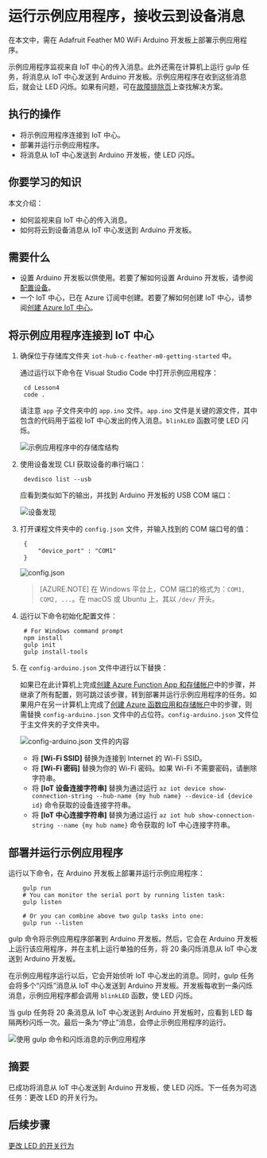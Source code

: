 <properties
    pageTitle="运行示例应用程序，接收来自 Azure IoT 中心的云到设备消息 | Azure"
    description="示例应用程序在 Adafruit Feather M0 WiFi 上运行，并监视来自 IoT 中心的传入消息。新的 gulp 任务将消息从 IoT 中心发送到 Adafruit Feather M0 WiFi，使 LED 闪烁。"
    services="iot-hub"
    documentationcenter=""
    author="shizn"
    manager="timtl"
    tags=""
    keywords="arduino 从 web 控制 led, arduino 通过 web 控制 led" />
<tags
    ms.assetid="a0bf53fb-29fb-485f-ba4a-6c715057b1a2"
    ms.service="iot-hub"
    ms.devlang="arduino"
    ms.topic="article"
    ms.tgt_pltfrm="na"
    ms.workload="na"
    ms.date="11/13/2016"
    wacn.date="01/23/2017"
    ms.author="xshi" />  


# 运行示例应用程序，接收云到设备消息
在本文中，需在 Adafruit Feather M0 WiFi Arduino 开发板上部署示例应用程序。

示例应用程序监视来自 IoT 中心的传入消息。此外还需在计算机上运行 gulp 任务，将消息从 IoT 中心发送到 Arduino 开发板。示例应用程序在收到这些消息后，就会让 LED 闪烁。如果有问题，可在[故障排除页][troubleshooting]上查找解决方案。

## 执行的操作
* 将示例应用程序连接到 IoT 中心。
* 部署并运行示例应用程序。
* 将消息从 IoT 中心发送到 Arduino 开发板，使 LED 闪烁。

## 你要学习的知识
本文介绍：

 - 如何监视来自 IoT 中心的传入消息。
 - 如何将云到设备消息从 IoT 中心发送到 Arduino 开发板。

## 需要什么

 - 设置 Arduino 开发板以供使用。若要了解如何设置 Arduino 开发板，请参阅[配置设备][configure-your-device]。
 - 一个 IoT 中心，已在 Azure 订阅中创建。若要了解如何创建 IoT 中心，请参阅[创建 Azure IoT 中心][create-your-azure-iot-hub]。

## 将示例应用程序连接到 IoT 中心

1. 确保位于存储库文件夹 `iot-hub-c-feather-m0-getting-started` 中。

    通过运行以下命令在 Visual Studio Code 中打开示例应用程序：

   
		cd Lesson4
		code .
   

    请注意 `app` 子文件夹中的 `app.ino` 文件。`app.ino` 文件是关键的源文件，其中包含的代码用于监视 IoT 中心发出的传入消息。`blinkLED` 函数可使 LED 闪烁。

    ![示例应用程序中的存储库结构][repo-structure]  


2. 使用设备发现 CLI 获取设备的串行端口：

   
		devdisco list --usb
   

    应看到类似如下的输出，并找到 Arduino 开发板的 USB COM 端口：

    ![设备发现][device-discovery]  


3. 打开课程文件夹中的 `config.json` 文件，并输入找到的 COM 端口号的值：

		{
		    "device_port" : "COM1"
		}
   

    ![config.json][config-json]  


    > [AZURE.NOTE]
    > 在 Windows 平台上，COM 端口的格式为：`COM1, COM2, ...`。在 macOS 或 Ubuntu 上，其以 `/dev/` 开头。

4. 运行以下命令初始化配置文件：

   
		# For Windows command prompt
		npm install
		gulp init
		gulp install-tools
   

5. 在 `config-arduino.json` 文件中进行以下替换：

    如果已在此计算机上完成[创建 Azure Function App 和存储帐户][create-an-azure-function-app-and-storage-account]中的步骤，并继承了所有配置，则可跳过该步骤，转到部署并运行示例应用程序的任务。如果用户在另一计算机上完成了[创建 Azure 函数应用和存储帐户][create-an-azure-function-app-and-storage-account]中的步骤，则需替换 `config-arduino.json` 文件中的占位符。`config-arduino.json` 文件位于主文件夹的子文件夹中。

    ![config-arduino.json 文件的内容][config-arduino-json]  


   * 将 **[Wi-Fi SSID]** 替换为连接到 Internet 的 Wi-Fi SSID。
   * 将 **[Wi-Fi 密码]** 替换为你的 Wi-Fi 密码。如果 Wi-Fi 不需要密码，请删除字符串。
   * 将 **[IoT 设备连接字符串]** 替换为通过运行 `az iot device show-connection-string --hub-name {my hub name} --device-id {device id}` 命令获取的设备连接字符串。
   * 将 **[IoT 中心连接字符串]** 替换为通过运行 `az iot hub show-connection-string --name {my hub name}` 命令获取的 IoT 中心连接字符串。

## 部署并运行示例应用程序
运行以下命令，在 Arduino 开发板上部署并运行示例应用程序：


		gulp run
		# You can monitor the serial port by running listen task:
		gulp listen

		# Or you can combine above two gulp tasks into one:
		gulp run --listen


gulp 命令将示例应用程序部署到 Arduino 开发板。然后，它会在 Arduino 开发板上运行该应用程序，并在主机上运行单独的任务，将 20 条闪烁消息从 IoT 中心发送到 Arduino 开发板。

在示例应用程序运行以后，它会开始侦听 IoT 中心发出的消息。同时，gulp 任务会将多个“闪烁”消息从 IoT 中心发送到 Arduino 开发板。开发板每收到一条闪烁消息，示例应用程序都会调用 `blinkLED` 函数，使 LED 闪烁。

当 gulp 任务将 20 条消息从 IoT 中心发送到 Arduino 开发板时，应看到 LED 每隔两秒闪烁一次。最后一条为“停止”消息，会停止示例应用程序的运行。

![使用 gulp 命令和闪烁消息的示例应用程序][sample-application]  


## 摘要
已成功将消息从 IoT 中心发送到 Arduino 开发板，使 LED 闪烁。下一任务为可选任务：更改 LED 的开关行为。

## 后续步骤
[更改 LED 的开关行为][change-the-on-and-off-led-behavior]


<!-- Images and links -->


[troubleshooting]: /documentation/articles/iot-hub-adafruit-feather-m0-wifi-kit-arduino-troubleshooting/
[configure-your-device]: /documentation/articles/iot-hub-adafruit-feather-m0-wifi-kit-arduino-lesson1-configure-your-device/
[create-your-azure-iot-hub]: /documentation/articles/iot-hub-adafruit-feather-m0-wifi-kit-arduino-lesson2-prepare-azure-iot-hub/
[repo-structure]: ./media/iot-hub-adafruit-feather-m0-wifi-lessons/lesson4/repo_structure_arduino.png
[device-discovery]: ./media/iot-hub-adafruit-feather-m0-wifi-lessons/lesson1/device_discovery.png
[config-json]: ./media/iot-hub-adafruit-feather-m0-wifi-lessons/lesson1/vscode-config-mac.png
[create-an-azure-function-app-and-storage-account]: /documentation/articles/iot-hub-adafruit-feather-m0-wifi-kit-arduino-lesson3-deploy-resource-manager-template/
[config-arduino-json]: ./media/iot-hub-adafruit-feather-m0-wifi-lessons/lesson4/config-arduino.png
[sample-application]: ./media/iot-hub-adafruit-feather-m0-wifi-lessons/lesson4/gulp_blink_arduino.png
[change-the-on-and-off-led-behavior]: /documentation/articles/iot-hub-adafruit-feather-m0-wifi-kit-arduino-lesson4-change-led-behavior/

<!---HONumber=Mooncake_0116_2017-->